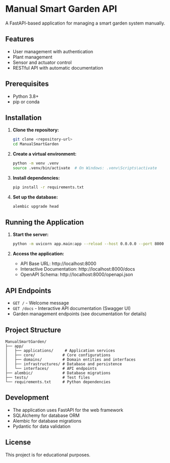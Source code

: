# Manual Smart Garden API

A FastAPI-based application for managing a smart garden system manually.

## Features

- User management with authentication
- Plant management
- Sensor and actuator control
- RESTful API with automatic documentation

## Prerequisites

- Python 3.8+
- pip or conda

## Installation

1. **Clone the repository:**
   ```bash
   git clone <repository-url>
   cd ManualSmartGarden
   ```

2. **Create a virtual environment:**
   ```bash
   python -m venv .venv
   source .venv/bin/activate  # On Windows: .venv\Scripts\activate
   ```

3. **Install dependencies:**
   ```bash
   pip install -r requirements.txt
   ```

4. **Set up the database:**
   ```bash
   alembic upgrade head
   ```

## Running the Application

1. **Start the server:**
   ```bash
   python -m uvicorn app.main:app --reload --host 0.0.0.0 --port 8000
   ```

2. **Access the application:**
   - API Base URL: http://localhost:8000
   - Interactive Documentation: http://localhost:8000/docs
   - OpenAPI Schema: http://localhost:8000/openapi.json

## API Endpoints

- `GET /` - Welcome message
- `GET /docs` - Interactive API documentation (Swagger UI)
- Garden management endpoints (see documentation for details)

## Project Structure

```
ManualSmartGarden/
├── app/
│   ├── applications/     # Application services
│   ├── core/            # Core configurations
│   ├── domains/         # Domain entities and interfaces
│   ├── infrastructures/ # Database and persistence
│   └── interfaces/      # API endpoints
├── alembic/             # Database migrations
├── tests/               # Test files
└── requirements.txt     # Python dependencies
```

## Development

- The application uses FastAPI for the web framework
- SQLAlchemy for database ORM
- Alembic for database migrations
- Pydantic for data validation

## License

This project is for educational purposes. 